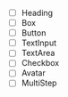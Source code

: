 
- [ ] Heading
- [ ] Box
- [ ] Button
- [ ] TextInput
- [ ] TextArea
- [ ] Checkbox
- [ ] Avatar
- [ ] MultiStep
